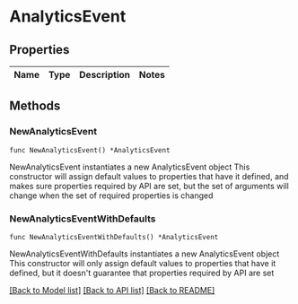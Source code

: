 # AnalyticsEvent

## Properties

Name | Type | Description | Notes
------------ | ------------- | ------------- | -------------

## Methods

### NewAnalyticsEvent

`func NewAnalyticsEvent() *AnalyticsEvent`

NewAnalyticsEvent instantiates a new AnalyticsEvent object
This constructor will assign default values to properties that have it defined,
and makes sure properties required by API are set, but the set of arguments
will change when the set of required properties is changed

### NewAnalyticsEventWithDefaults

`func NewAnalyticsEventWithDefaults() *AnalyticsEvent`

NewAnalyticsEventWithDefaults instantiates a new AnalyticsEvent object
This constructor will only assign default values to properties that have it defined,
but it doesn't guarantee that properties required by API are set


[[Back to Model list]](../README.md#documentation-for-models) [[Back to API list]](../README.md#documentation-for-api-endpoints) [[Back to README]](../README.md)


